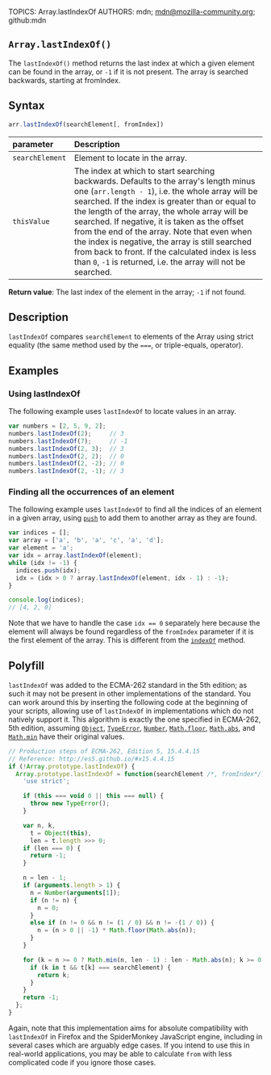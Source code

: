 TOPICS: Array.lastIndexOf
AUTHORS: mdn; mdn@mozilla-community.org; github:mdn

## `Array.lastIndexOf()`

The `lastIndexOf()` method returns the last index at which a given element can be found in the array,
or `-1` if it is not present. The array is searched backwards, starting at fromIndex.

## Syntax

```javascript
arr.lastIndexOf(searchElement[, fromIndex])
```

| parameter | Description |
| :-- | :-- |
| `searchElement` | Element to locate in the array. |
| `thisValue` | The index at which to start searching backwards. Defaults to the array's length minus one (`arr.length - 1`), i.e. the whole array will be searched. If the index is greater than or equal to the length of the array, the whole array will be searched. If negative, it is taken as the offset from the end of the array. Note that even when the index is negative, the array is still searched from back to front. If the calculated index is less than `0`, `-1` is returned, i.e. the array will not be searched. |

**Return value**: The last index of the element in the array; `-1` if not found.

## Description

`lastIndexOf` compares `searchElement` to elements of the Array using strict equality (the same method
used by the `===`, or triple-equals, operator).

## Examples

### Using lastIndexOf

The following example uses `lastIndexOf` to locate values in an array.

```javascript
var numbers = [2, 5, 9, 2];
numbers.lastIndexOf(2);     // 3
numbers.lastIndexOf(7);     // -1
numbers.lastIndexOf(2, 3);  // 3
numbers.lastIndexOf(2, 2);  // 0
numbers.lastIndexOf(2, -2); // 0
numbers.lastIndexOf(2, -1); // 3
```

### Finding all the occurrences of an element

The following example uses `lastIndexOf` to find all the indices of an element in a given array,
using [`push`](/en/webfrontend/Array.push) to add them to another array as they are found.

```javascript
var indices = [];
var array = ['a', 'b', 'a', 'c', 'a', 'd'];
var element = 'a';
var idx = array.lastIndexOf(element);
while (idx != -1) {
  indices.push(idx);
  idx = (idx > 0 ? array.lastIndexOf(element, idx - 1) : -1);
}

console.log(indices);
// [4, 2, 0]
```

Note that we have to handle the case `idx == 0` separately here because the element will always be
found regardless of the `fromIndex` parameter if it is the first element of the array. This is
different from the [`indexOf`](/en/webfrontend/Array.indexOf) method.

## Polyfill

`lastIndexOf` was added to the ECMA-262 standard in the 5th edition; as such it may not be present in
other implementations of the standard. You can work around this by inserting the following code at
the beginning of your scripts, allowing use of `lastIndexOf` in implementations which do not natively
support it. This algorithm is exactly the one specified in ECMA-262, 5th edition, assuming [`Object`](/en/webfrontend/Object),
[`TypeError`](/en/webfrontend/TypeError), [`Number`](/en/webfrontend/Number), [`Math.floor`](/en/webfrontend/Math.floor),
[`Math.abs`](/en/webfrontend/Math.abs), and [`Math.min`](/en/webfrontend/Math.min)
have their original values.

```javascript
// Production steps of ECMA-262, Edition 5, 15.4.4.15
// Reference: http://es5.github.io/#x15.4.4.15
if (!Array.prototype.lastIndexOf) {
  Array.prototype.lastIndexOf = function(searchElement /*, fromIndex*/) {
    'use strict';

    if (this === void 0 || this === null) {
      throw new TypeError();
    }

    var n, k,
      t = Object(this),
      len = t.length >>> 0;
    if (len === 0) {
      return -1;
    }

    n = len - 1;
    if (arguments.length > 1) {
      n = Number(arguments[1]);
      if (n != n) {
        n = 0;
      }
      else if (n != 0 && n != (1 / 0) && n != -(1 / 0)) {
        n = (n > 0 || -1) * Math.floor(Math.abs(n));
      }
    }

    for (k = n >= 0 ? Math.min(n, len - 1) : len - Math.abs(n); k >= 0; k--) {
      if (k in t && t[k] === searchElement) {
        return k;
      }
    }
    return -1;
  };
}
```

Again, note that this implementation aims for absolute compatibility with `lastIndexOf` in Firefox
and the SpiderMonkey JavaScript engine, including in several cases which are arguably edge cases.
If you intend to use this in real-world applications, you may be able to calculate `from` with less
complicated code if you ignore those cases.
